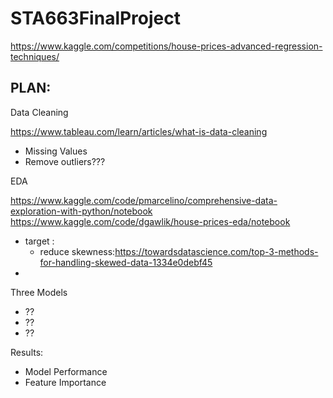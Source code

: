 # STA663FinalProject
https://www.kaggle.com/competitions/house-prices-advanced-regression-techniques/

## PLAN:

Data Cleaning

https://www.tableau.com/learn/articles/what-is-data-cleaning
 * Missing Values
 * Remove outliers???


EDA

https://www.kaggle.com/code/pmarcelino/comprehensive-data-exploration-with-python/notebook
https://www.kaggle.com/code/dgawlik/house-prices-eda/notebook
* target : 
   * reduce skewness:https://towardsdatascience.com/top-3-methods-for-handling-skewed-data-1334e0debf45
* 

Three Models
  * ??
  * ??
  * ??

Results:
  * Model Performance
  * Feature Importance
